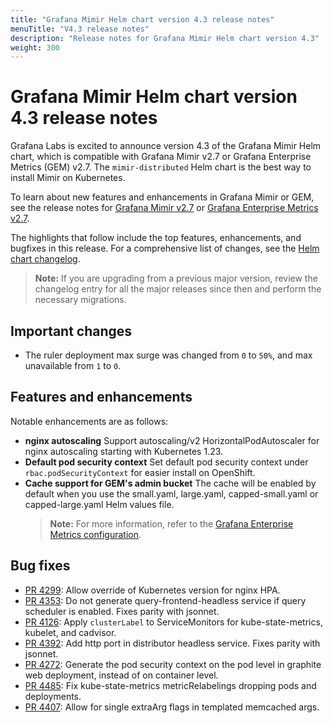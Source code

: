 ```yaml
---
title: "Grafana Mimir Helm chart version 4.3 release notes"
menuTitle: "V4.3 release notes"
description: "Release notes for Grafana Mimir Helm chart version 4.3"
weight: 300
---
```


# Grafana Mimir Helm chart version 4.3 release notes

Grafana Labs is excited to announce version 4.3 of the Grafana Mimir Helm chart, which is compatible with Grafana Mimir v2.7 or Grafana Enterprise Metrics (GEM) v2.7. The `mimir-distributed` Helm chart is the best way to install Mimir on Kubernetes.

To learn about new features and enhancements in Grafana Mimir or GEM, see the release notes for [Grafana Mimir v2.7](/docs/mimir/v2.7.x/release-notes/v2.7/) or [Grafana Enterprise Metrics v2.7](/docs/enterprise-metrics/v2.7.x/release-notes/v2-7/).

The highlights that follow include the top features, enhancements, and bugfixes in this release. For a comprehensive list of changes, see the [Helm chart changelog](https://github.com/grafana/mimir/tree/main/operations/helm/charts/mimir-distributed/CHANGELOG.md).

> **Note:** If you are upgrading from a previous major version, review the changelog entry for all the major releases since then and perform the necessary migrations.

## Important changes

- The ruler deployment max surge was changed from `0` to `50%`, and max unavailable from `1` to `0`.

## Features and enhancements

Notable enhancements are as follows:

- **nginx autoscaling**
  Support autoscaling/v2 HorizontalPodAutoscaler for nginx autoscaling starting with Kubernetes 1.23.
- **Default pod security context**
  Set default pod security context under `rbac.podSecurityContext` for easier install on OpenShift.
- **Cache support for GEM's admin bucket**
  The cache will be enabled by default when you use the small.yaml, large.yaml, capped-small.yaml
  or capped-large.yaml Helm values file.
  > **Note:** For more information, refer to the [Grafana Enterprise Metrics configuration](/docs/enterprise-metrics/v2.7.x/config/).

## Bug fixes

- [PR 4299](https://github.com/grafana/mimir/pull/4299): Allow override of Kubernetes version for nginx HPA.
- [PR 4353](https://github.com/grafana/mimir/pull/4353): Do not generate query-frontend-headless service if query scheduler is enabled. Fixes parity with jsonnet.
- [PR 4126](https://github.com/grafana/mimir/pull/4126): Apply `clusterLabel` to ServiceMonitors for kube-state-metrics, kubelet, and cadvisor.
- [PR 4392](https://github.com/grafana/mimir/pull/4392): Add http port in distributor headless service. Fixes parity with jsonnet.
- [PR 4272](https://github.com/grafana/mimir/pull/4272): Generate the pod security context on the pod level in graphite web deployment, instead of on container level.
- [PR 4485](https://github.com/grafana/mimir/pull/4485): Fix kube-state-metrics metricRelabelings dropping pods and deployments.
- [PR 4407](https://github.com/grafana/mimir/pull/4485): Allow for single extraArg flags in templated memcached args.
